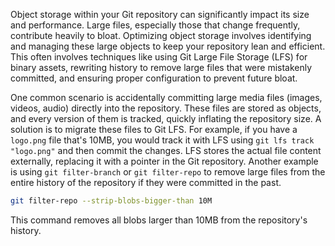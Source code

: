 Object storage within your Git repository can significantly impact its size and performance. Large files, especially those that change frequently, contribute heavily to bloat. Optimizing object storage involves identifying and managing these large objects to keep your repository lean and efficient. This often involves techniques like using Git Large File Storage (LFS) for binary assets, rewriting history to remove large files that were mistakenly committed, and ensuring proper configuration to prevent future bloat.

One common scenario is accidentally committing large media files (images, videos, audio) directly into the repository. These files are stored as objects, and every version of them is tracked, quickly inflating the repository size. A solution is to migrate these files to Git LFS. For example, if you have a `logo.png` file that's 10MB, you would track it with LFS using `git lfs track "logo.png"` and then commit the changes. LFS stores the actual file content externally, replacing it with a pointer in the Git repository. Another example is using `git filter-branch` or `git filter-repo` to remove large files from the entire history of the repository if they were committed in the past.

```bash
git filter-repo --strip-blobs-bigger-than 10M
```

This command removes all blobs larger than 10MB from the repository's history.